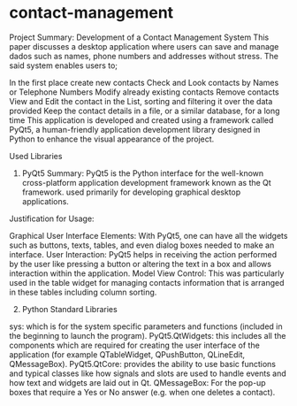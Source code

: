 # contact-management
Project Summary: Development of a Contact Management System
This paper discusses a desktop application where users can save and manage dados such as names, phone numbers and addresses without stress. The said system enables users to;

In the first place create new contacts
Check and Look contacts by Names or Telephone Numbers
Modify already existing contacts
Remove contacts
View and Edit the contact in the List, sorting and filtering it over the data provided
Keep the contact details in a file, or a similar database, for a long time
This application is developed and created using a framework called PyQt5, a human-friendly application development library designed in Python to enhance the visual appearance of the project.

Used Libraries
1. PyQt5
Summary: PyQt5 is the Python interface for the well-known cross-platform application development framework known as the Qt framework. used primarily for developing graphical desktop applications.

Justification for Usage:

Graphical User Interface Elements: With PyQt5, one can have all the widgets such as buttons, texts, tables, and even dialog boxes needed to make an interface.
User Interaction: PyQt5 helps in receiving the action performed by the user like pressing a button or altering the text in a box and allows interaction within the application.
Model View Control: This was particularly used in the table widget for managing contacts information that is arranged in these tables including column sorting.

2. Python Standard Libraries

sys: which is for the system specific parameters and functions (included in the beginning to launch the program).
PyQt5.QtWidgets: this includes all the components which are required for creating the user interface of the application (for example QTableWidget, QPushButton, QLineEdit, QMessageBox).
PyQt5.QtCore: provides the ability to use basic functions and typical classes like how signals and slots are used to handle events and how text and widgets are laid out in Qt.
QMessageBox: For the pop-up boxes that require a Yes or No answer (e.g. when one deletes a contact).

